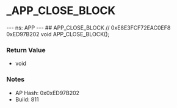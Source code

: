 # _APP_CLOSE_BLOCK

--- ns: APP --- ## APP_CLOSE_BLOCK  // 0xE8E3FCF72EAC0EF8 0xED97B202 void APP_CLOSE_BLOCK();

### Return Value
* void

### Notes
* AP Hash: 0x0xED97B202
* Build: 811

